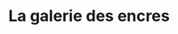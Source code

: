 ---
title: "La galerie des encres"
url: /verdun-sur-garonne/la-galerie-des-encres/
shop: tatouage
---